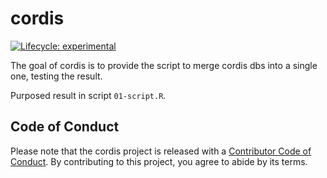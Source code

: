
<!-- README.md is generated from README.Rmd. Please edit that file -->

# cordis

<!-- badges: start -->

[![Lifecycle:
experimental](https://img.shields.io/badge/lifecycle-experimental-orange.svg)](https://lifecycle.r-lib.org/articles/stages.html#experimental)
<!-- badges: end -->

The goal of cordis is to provide the script to merge cordis dbs into a
single one, testing the result.

Purposed result in script `01-script.R`.

## Code of Conduct

Please note that the cordis project is released with a [Contributor Code
of
Conduct](https://contributor-covenant.org/version/2/1/CODE_OF_CONDUCT.html).
By contributing to this project, you agree to abide by its terms.
